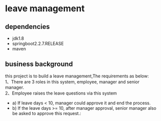 
# leave management
## dependencies
- jdk1.8
- springboot2.2.7.RELEASE
- maven

## business background
this project is to build a leave management,The requirements as below:<br/>
1、There are 3 roles in this system, employee, manager and senior manager.<br/>
2、Employee raises the leave questions via this system
- a) If leave days < 10, manager could approve it and end the process.
- b) If the leave days >= 10, after manager approval, senior manager also be asked to approve this request.:

